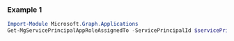 ### Example 1
```powershell
Import-Module Microsoft.Graph.Applications
Get-MgServicePrincipalAppRoleAssignedTo -ServicePrincipalId $servicePrincipalId
```
